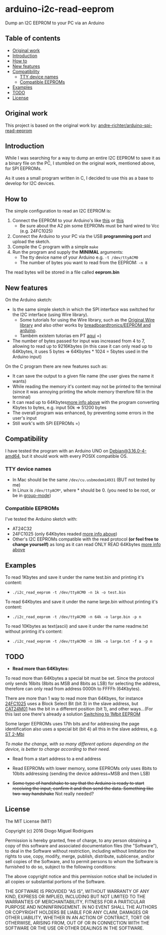 # arduino-i2c-read-eeprom

Dump an I2C EEPROM to your PC via an Arduino


Table of contents
-----------------

- [Original work](#original-work)
- [Introduction](#introduction)
- [How to](#how-to)
- [New features](#new-features)
- [Compatibility](#compatibility)
	- [TTY device names](#tty-device-names)
	- [Compatible EEPROMs](#compatible-eeproms)
- [Examples](#examples)
- [TODO](#todo)
- [License](#license)



Original work
------------

This project is based on the original work by: [andre-richter/arduino-spi-read-eeprom](https://github.com/andre-richter/arduino-spi-read-eeprom)



Introduction
------------

While I was searching for a way to dump an entire I2C EEPROM to save it as a binary file on the PC, I stumbled on the original work, mentioned above, for SPI EEPROMs.

As it uses a small program written in C, I decided to use this as a base to develop for I2C devices.



How to
------------
The simple configuration to read an I2C EEPROM is:

1. Connect the EEPROM to your Arduino's like [this](http://kamilslab.com/wp-content/uploads/2015/12/eeprom.jpg) or [this](http://fritzing.org/media/fritzing-repo/projects/r/readwrite-serial-eeprom-via-i2c/images/arduino-eeprom_bb.png)
    * Be sure about the A2 pin some EEPROMs must be hard wired to Vcc (e.g. 24FC1025)
2. Connect the Arduino to your PC via the USB __programming port__ and upload the sketch.
3. Compile the C program with a simple `make`
4. Run the program and supply the __MINIMAL__ arguments:
    * The tty device name of your Arduino e.g. `-t /dev/ttyACM0`
    * The number of bytes you want to read from the EEPROM: `-n 8`

The read bytes will be stored in a file called __eeprom.bin__



New features
------------

On the Arduino sketch:
- Is the same simple sketch in which the SPI interface was switched for the I2C interface (using Wire library).
	- Some tutorials for using the Wire library, such as the [Original Wire library](https://www.pjrc.com/teensy/td_libs_Wire.html) and also other works by [breadboardtronics/EEPROM and arduino](https://breadboardtronics.wordpress.com/2013/08/27/at24c32-eeprom-and-arduino).
	- Também existem tutorias em PT [aqui](http://lusorobotica.com/index.php/topic,33.0.html) =) 
- The number of bytes passed for input was increased from 4 to 7, allowing to read up to 9216Kbytes (in this case it can only read up to 64Kbytes, it uses 5 bytes => 64Kbytes * 1024 = 5bytes used in the Arduino input)

On the C program there are new features such as:
- It can save the output to a given file name (the user gives the name it wants)
- While reading the memory it's content may not be printed to the terminal (since it was annoying printing the whole memory therefore fill in the terminal)
- It can read up to 64Kbytes[more info above](#todo) with the program converting Kbytes to bytes, e.g. input 50k => 51200 bytes
- The overall program was enhanced, by preventing some errors in the user's input
- Still work's with SPI EEPROMs  =)



Compatibility
----------------------
I have tested the program with an Arduino UNO on Debian@3.16.0-4-amd64, but it should work with every POSIX compatible OS.


### TTY device names
- In Mac should be the same `/dev/cu.usbmodem14931` (BUT not tested by me)
- In Linux is `/dev/ttyACM*`, where * should be 0. (you need to be root, or be in [group-mode](http://playground.arduino.cc/Linux/All#Permission))


### Compatible EEPROMs
I've tested the Arduino sketch with:
 - AT24C32
 - 24FC1025 (only 64Kbytes readed [more info above](#todo))
 - Other's I2C EEPROMs compatible with the read protocol **(or feel free to change yourself)** as long as it can read ONLY READ 64Kbytes [more info above](#todo)



Examples
------------
To read 1Kbytes and save it under the name test.bin and printing it's content:
 - `./i2c_read_eeprom -t /dev/ttyACM0 -n 1k -o test.bin`

To read 64Kbytes and save it under the name large.bin without printing it's content:
 - `./i2c_read_eeprom -t /dev/ttyACM0 -n 64k -o large.bin -p n`

To read 10Kbytes as text(ascii) and save it under the name readme.txt without printing it's content:
 - `./i2c_read_eeprom -t /dev/ttyACM0 -n 10k -o large.txt -f a -p n`



TODO
------------
- **Read more than 64Kbytes:**

To read more than 64Kbytes a special bit must be set. Since the protocol only sends 16bits (8bits as MSB and 8bits as LSB) for selecting the address, therefore can only read from address 0000h to FFFFh (64Kbytes).

There are more than 1 way to read more than 64Kbyes, for instance [24FC1025](http://ww1.microchip.com/downloads/en/DeviceDoc/21941B.pdf) uses a Block Select Bit (bit 3) in the slave address, but [CAT24M01](https://www.insidegadgets.com/wp-content/uploads/2015/07/CAT24M01.pdf) has the bit in a different position (bit 1), and other ways...(For this last one there's already a solution [Switching to 1Mbit EEPROM](https://www.insidegadgets.com/2015/07/27/building-the-mini-temp-logger-part-2-ldo-capacitors-checks-testing-i2c-timings-and-using-eeprom-page-writes/)

Some larger EEPROMs uses 17th bits and for addressing the page identification also uses a special bit (bit 4) all this in the slave address, e.g. [ST 2-Mbi](http://www.st.com/web/en/resource/technical/document/datasheet/CD00290537.pdf)

*To make the change, with so many different options depending on the device, is better to change according to their need.*



- Read from a start address to a end address

- Read EEPROMs with lower memory, some EEPROMs only uses 8bits to 10bits addressing (sending the device address+MSB and then LSB)

- ~~Some type of handshake to say that the Arduino is ready to start receiving the input, confirm it and then send the data. Something  like two-way handshake~~ Not really needed?


License
------------

The MIT License (MIT)

Copyright (c) 2016 Diogo Miguel Rodrigues

Permission is hereby granted, free of charge, to any person obtaining a copy
of this software and associated documentation files (the "Software"), to deal
in the Software without restriction, including without limitation the rights
to use, copy, modify, merge, publish, distribute, sublicense, and/or sell
copies of the Software, and to permit persons to whom the Software is
furnished to do so, subject to the following conditions:

The above copyright notice and this permission notice shall be included in all
copies or substantial portions of the Software.

THE SOFTWARE IS PROVIDED "AS IS", WITHOUT WARRANTY OF ANY KIND, EXPRESS OR
IMPLIED, INCLUDING BUT NOT LIMITED TO THE WARRANTIES OF MERCHANTABILITY,
FITNESS FOR A PARTICULAR PURPOSE AND NONINFRINGEMENT. IN NO EVENT SHALL THE
AUTHORS OR COPYRIGHT HOLDERS BE LIABLE FOR ANY CLAIM, DAMAGES OR OTHER
LIABILITY, WHETHER IN AN ACTION OF CONTRACT, TORT OR OTHERWISE, ARISING FROM,
OUT OF OR IN CONNECTION WITH THE SOFTWARE OR THE USE OR OTHER DEALINGS IN THE
SOFTWARE.

